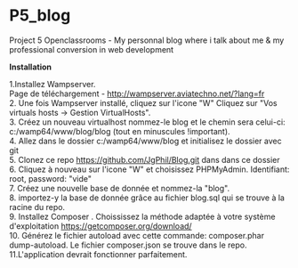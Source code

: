 # P5_blog
Project 5 Openclassrooms - My personnal blog where i talk about me &amp; my professional conversion in web development

<b>Installation</b><br>

1.Installez Wampserver.<br>
Page de téléchargement - <http://wampserver.aviatechno.net/?lang=fr> <br>
2. Une fois Wampserver installé, cliquez sur l'icone "W" Cliquez sur "Vos virtuals hosts -> Gestion VirtualHosts".<br>
3. Créez un nouveau virtualhost nommez-le blog et le chemin sera celui-ci: c:/wamp64/www/blog/blog (tout en minuscules !important).<br>
4. Allez dans le dossier c:/wamp64/www/blog et initialisez le dossier avec git  <br>
5. Clonez ce repo  <https://github.com/JgPhil/Blog.git> dans dans ce dossier<br>
6. Cliquez à nouveau sur l'icone "W" et choisissez PHPMyAdmin. Identifiant: root, password: "vide"<br>
7. Créez une nouvelle base de donnée et nommez-la "blog".  <br>
8. importez-y la base de donnée grâce au fichier blog.sql qui se trouve à la racine du repo. <br>
9. Installez Composer . Choississez la méthode adaptée à votre système d'exploitation <https://getcomposer.org/download/><br>
10. Générez le fichier autoload avec cette commande: composer.phar dump-autoload. Le fichier composer.json se trouve dans le repo.<br>
11.L'application devrait fonctionner parfaitement.<br>
